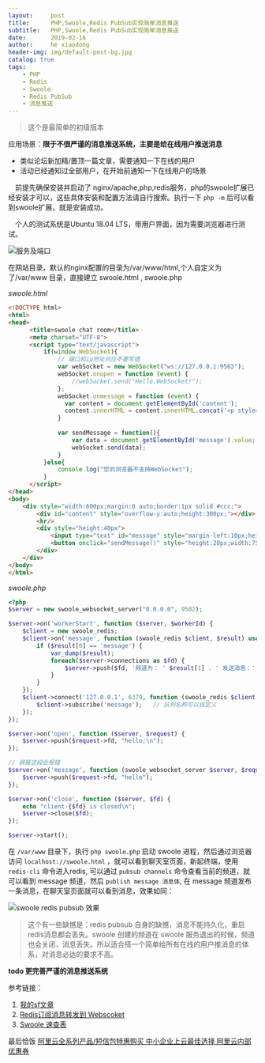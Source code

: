 ```yaml
---
layout:     post
title:      PHP,Swoole,Redis PubSub实现简单消息推送
subtitle:   PHP,Swoole,Redis PubSub实现简单消息推送
date:       2019-02-16
author:     he xiaodong
header-img: img/default-post-bg.jpg
catalog: true
tags:
    - PHP
    - Redis
    - Swoole
    - Redis PubSub
    - 消息推送
---
```


> 这个是最简单的初级版本

应用场景：**限于不很严谨的消息推送系统，主要是给在线用户推送消息**
- 类似论坛新加精/置顶一篇文章，需要通知一下在线的用户
- 活动已经通知过全部用户，在开始前通知一下在线用户的场景

&ensp;&ensp;前提先确保安装并启动了 nginx/apache,php,redis服务，php的swoole扩展已经安装才可以，这些具体安装和配置方法请自行搜索。执行一下 `php -m` 后可以看到swoole扩展，就是安装成功。

&ensp;&ensp;个人的测试系统是Ubuntu 18.04 LTS，带用户界面，因为需要浏览器进行测试。

![服务及端口](https://alpha2016.github.io/img/2019-02-15-php-swoole-redis-network.jpg "当前服务及端口")

在网站目录，默认的nginx配置的目录为/var/www/html,个人自定义为了/var/www 目录，直接建立 swoole.html ,  swoole.php

*swoole.html*
```html
<!DOCTYPE html>
<html>
<head>
      <title>swoole chat room</title>
      <meta charset="UTF-8">
      <script type="text/javascript">
          if(window.WebSocket){
              // 端口和ip地址对应不要写错
              var webSocket = new WebSocket("ws://127.0.0.1:9502");
              webSocket.onopen = function (event) {
                  //webSocket.send("Hello,WebSocket!"); 
              };
              webSocket.onmessage = function (event) {
                var content = document.getElementById('content');
                content.innerHTML = content.innerHTML.concat('<p style="margin-left:20px;height:20px;line-height:20px;">'+event.data+'</p>');
              }
              
              var sendMessage = function(){
                  var data = document.getElementById('message').value;
                  webSocket.send(data);
              }
          }else{
              console.log("您的浏览器不支持WebSocket");
          }
      </script>
</head>
<body>
    <div style="width:600px;margin:0 auto;border:1px solid #ccc;">
        <div id="content" style="overflow-y:auto;height:300px;"></div>
        <hr/>
        <div style="height:40px">
            <input type="text" id="message" style="margin-left:10px;height:25px;width:450px;">
            <button onclick="sendMessage()" style="height:28px;width:75px;">发送</button>
        </div>
    </div>
</body>
</html>
```

*swoole.php*
```php
<?php
$server = new swoole_websocket_server("0.0.0.0", 9502);

$server->on('workerStart', function ($server, $workerId) {
    $client = new swoole_redis;
    $client->on('message', function (swoole_redis $client, $result) use ($server) {
        if ($result[0] == 'message') {
            var_dump($result);
            foreach($server->connections as $fd) {
                $server->push($fd, '频道为： ' $result[1] . ' 发送消息：' . $result[2]);
            }
        }
    });
    $client->connect('127.0.0.1', 6379, function (swoole_redis $client, $result) {
        $client->subscribe('message');   // 队列名称可以自定义
    });
});

$server->on('open', function ($server, $request) {
    $server->push($request->fd, "hello;\n");
});

// 屏蔽这段会报错
$server->on('message', function (swoole_websocket_server $server, $request) {
    $server->push($request->fd, "hello");
});

$server->on('close', function ($server, $fd) {
    echo "client-{$fd} is closed\n";
    $server->close($fd);
});

$server->start();
```

在 `/var/www` 目录下，执行 `php swoole.php` 启动 swoole 进程，然后通过浏览器访问 `localhost://swoole.html` ，就可以看到聊天室页面，新起终端，使用 `redis-cli` 命令进入redis, 可以通过 `pubsub channels` 命令查看当前的频道，就可以看到 message 频道，然后 `publish message 消息体`, 在 message 频道发布一条消息，在聊天室页面就可以看到消息，效果如同：

![swoole redis pubsub 效果](https://alpha2016.github.io/img/2019-02-15-php-swoole-redis-demo.jpg "swoole redis pubsub 效果")

> 这个有一些缺憾是：redis pubsub 自身的缺憾，消息不能持久化，重启redis消息都会丢失。swoole 创建的频道在 swoole 服务退出的时候，频道也会关闭，消息丢失。所以适合搭一个简单给所有在线的用户推消息的体系，对消息必达的要求不高。

**todo 更完善严谨的消息推送系统**

参考链接：
1. [我的sf文章](https://segmentfault.com/a/1190000008908533) 
2. [Redis订阅消息转发到 Webscoket](https://segmentfault.com/a/1190000010986855)
3. [Swoole 速查表](https://toxmc.github.io/swoole-cs.github.io/)   

最后恰饭 [阿里云全系列产品/短信包特惠购买 中小企业上云最佳选择 阿里云内部优惠券](https://www.aliyun.com/minisite/goods?userCode=0amqgcs9)